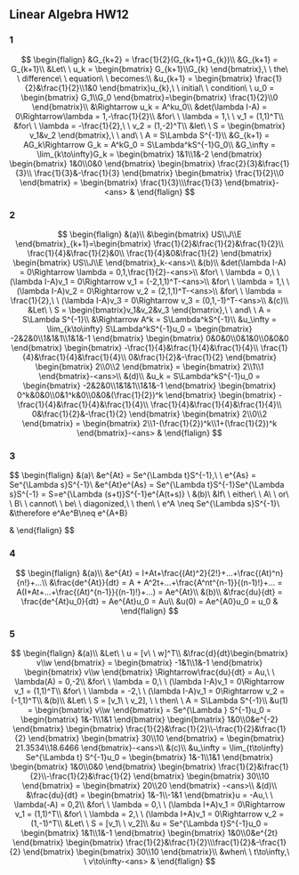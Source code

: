 ## Linear Algebra HW12

### 1

$$
\begin{flalign}
&G_{k+2} = \frac{1}{2}(G_{k+1}+G_{k})\\
&G_{k+1} = G_{k+1}\\
&Let\ \ u_k = \begin{bmatrix}
G_{k+1}\\G_{k}
\end{bmatrix},\ \ the\ \ difference\ \ equation\ \ becomes:\\
&u_{k+1} = \begin{bmatrix}
\frac{1}{2}&\frac{1}{2}\\1&0
\end{bmatrix}u_{k},\ \ initial\ \ condition\ \ 
u_0 = \begin{bmatrix}
G_1\\G_0
\end{bmatrix}=\begin{bmatrix}
\frac{1}{2}\\0
\end{bmatrix}\\
&\Rightarrow u_k = A^ku_0\\
&det(\lambda I-A) = 0\Rightarrow\lambda = 1,-\frac{1}{2}\\
&for\ \ \lambda = 1,\ \ v_1 = (1,1)^T\\
&for\ \ \lambda = -\frac{1}{2},\ \ v_2 = (1,-2)^T\\ 
&let\ \ S = \begin{bmatrix}
v_1&v_2
\end{bmatrix},\ \ and\ \ A = S\Lambda S^{-1}\\
&G_{k+1} = AG_k\Rightarrow G_k = A^kG_0 = S\Lambda^kS^{-1}G_0\\
&G_\infty = \lim_{k\to\infty}G_k = \begin{bmatrix}
1&1\\1&-2
\end{bmatrix}
\begin{bmatrix}
1&0\\0&0
\end{bmatrix}
\begin{bmatrix}
\frac{2}{3}&\frac{1}{3}\\ \frac{1}{3}&-\frac{1}{3}
\end{bmatrix}
\begin{bmatrix}
\frac{1}{2}\\0
\end{bmatrix} = 
\begin{bmatrix}
\frac{1}{3}\\\frac{1}{3}
\end{bmatrix}-<ans>
&
\end{flalign}
$$

### 2

$$
\begin{flalign}
&(a)\\
&\begin{bmatrix}
US\\J\\E
\end{bmatrix}_{k+1}=\begin{bmatrix}
\frac{1}{2}&\frac{1}{2}&\frac{1}{2}\\
\frac{1}{4}&\frac{1}{2}&0\\
\frac{1}{4}&0&\frac{1}{2}
\end{bmatrix}
\begin{bmatrix}
US\\J\\E
\end{bmatrix}_k-<ans>\\
&(b)\\
&det(\lambda I-A) = 0\Rightarrow \lambda = 0,1,\frac{1}{2}-<ans>\\
&for\ \ \lambda = 0,\ \ (\lambda I-A)v_1 = 0\Rightarrow v_1 = (-2,1,1)^T-<ans>\\
&for\ \ \lambda = 1,\ \ (\lambda I-A)v_2 = 0\Rightarrow v_2 = (2,1,1)^T-<ans>\\
&for\ \ \lambda = \frac{1}{2},\ \ (\lambda I-A)v_3 = 0\Rightarrow v_3 = (0,1,-1)^T-<ans>\\
&(c)\\
&Let\ \ S = \begin{bmatrix}v_1&v_2&v_3 \end{bmatrix},\ \ and\ \ A = S\Lambda S^{-1}\\
&\Rightarrow A^k = S\Lambda^kS^{-1}\\
&u_\infty = \lim_{k\to\infty} S\Lambda^kS^{-1}u_0 = \begin{bmatrix}
-2&2&0\\1&1&1\\1&1&-1
\end{bmatrix}
\begin{bmatrix}
0&0&0\\0&1&0\\0&0&0
\end{bmatrix}
\begin{bmatrix}
-\frac{1}{4}&\frac{1}{4}&\frac{1}{4}\\
\frac{1}{4}&\frac{1}{4}&\frac{1}{4}\\
0&\frac{1}{2}&-\frac{1}{2}
\end{bmatrix}
\begin{bmatrix}
2\\0\\2
\end{bmatrix} = \begin{bmatrix}
2\\1\\1
\end{bmatrix}-<ans>\\
&(d)\\
&u_k = S\Lambda^kS^{-1}u_0 = \begin{bmatrix}
-2&2&0\\1&1&1\\1&1&-1
\end{bmatrix}
\begin{bmatrix}
0^k&0&0\\0&1^k&0\\0&0&(\frac{1}{2})^k
\end{bmatrix}
\begin{bmatrix}
-\frac{1}{4}&\frac{1}{4}&\frac{1}{4}\\
\frac{1}{4}&\frac{1}{4}&\frac{1}{4}\\
0&\frac{1}{2}&-\frac{1}{2}
\end{bmatrix}
\begin{bmatrix}
2\\0\\2
\end{bmatrix} = 
\begin{bmatrix}
2\\1-(\frac{1}{2})^k\\1+(\frac{1}{2})^k
\end{bmatrix}-<ans>
&
\end{flalign}
$$

### 3

$$
\begin{flalign}
&(a)\\
&e^{At} = Se^{\Lambda t}S^{-1},\ \ e^{As} = Se^{\Lambda s}S^{-1}\\
&e^{At}e^{As} = Se^{\Lambda t}S^{-1}Se^{\Lambda s}S^{-1} = S=e^{\Lambda (s+t)}S^{-1}e^{A(t+s)} \\
&(b)\\
&If\ \ either\ \ A\ \ or\ \ B\ \ cannot\ \ be\ \ diagonized,\ \ then\ \ e^A \neq Se^{\Lambda s}S^{-1}\\ &\therefore e^Ae^B\neq e^{A+B}

&
\end{flalign}
$$

### 4

$$
\begin{flalign}
&(a)\\
&e^{At} = I+At+\frac{(At)^2}{2!}+...+\frac{(At)^n}{n!}+...\\
&\frac{de^{At}}{dt} = A + A^2t+...+\frac{A^nt^{n-1}}{(n-1)!}+... = A(I+At+...+\frac{(At)^{n-1}}{(n-1)!}+...) = Ae^{At}\\
&(b)\\
&\frac{du}{dt} = \frac{de^{At}u_0}{dt} = Ae^{At}u_0 = Au\\
&u(0) = Ae^{A0}u_0 = u_0
&
\end{flalign}
$$

### 5

$$
\begin{flalign}
&(a)\\
&Let\ \ u = [v\ \ w]^T\\
&\frac{d}{dt}\begin{bmatrix}
v\\w
\end{bmatrix} = 
\begin{bmatrix}
-1&1\\1&-1
\end{bmatrix}
\begin{bmatrix}
v\\w
\end{bmatrix}
\Rightarrow\frac{du}{dt} = Au,\ \ \lambda(A) = 0,-2\\
&for\ \ \lambda = 0,\ \ (\lambda I-A)v_1 = 0\Rightarrow v_1 = (1,1)^T\\
&for\ \ \lambda = -2,\ \ (\lambda I-A)v_1 = 0\Rightarrow v_2 = (-1,1)^T\\
&(b)\\
&Let\ \ S = [v_1\ \ v_2], \ \ then\ \ A = S\Lambda S^{-1}\\
&u(1) = \begin{bmatrix}
v\\w
\end{bmatrix} = Se^{\Lambda } S^{-1}u_0 = \begin{bmatrix}
1&-1\\1&1
\end{bmatrix}
\begin{bmatrix}
1&0\\0&e^{-2}
\end{bmatrix}
\begin{bmatrix}
\frac{1}{2}&\frac{1}{2}\\-\frac{1}{2}&\frac{1}{2}
\end{bmatrix}
\begin{bmatrix}
30\\10
\end{bmatrix} = 
\begin{bmatrix}
21.3534\\18.6466
\end{bmatrix}-<ans>\\
&(c)\\
&u_\infty = \lim_{t\to\infty} Se^{\Lambda t} S^{-1}u_0 = \begin{bmatrix}
1&-1\\1&1
\end{bmatrix}
\begin{bmatrix}
1&0\\0&0
\end{bmatrix}
\begin{bmatrix}
\frac{1}{2}&\frac{1}{2}\\-\frac{1}{2}&\frac{1}{2}
\end{bmatrix}
\begin{bmatrix}
30\\10
\end{bmatrix}  = 
\begin{bmatrix}
20\\20
\end{bmatrix} -<ans>\\
&(d)\\
&\frac{du}{dt} = \begin{bmatrix}
1&-1\\-1&1
\end{bmatrix}u = -Au,\ \ \lambda(-A) = 0,2\\
&for\ \ \lambda = 0,\ \ (\lambda I+A)v_1 = 0\Rightarrow v_1 = (1,1)^T\\
&for\ \ \lambda = 2,\ \ (\lambda I+A)v_1 = 0\Rightarrow v_2 = (1,-1)^T\\
&Let\ \ S = [v_1\ \ v_2]\\
&u = Se^{\Lambda t}S^{-1}u_0 = \begin{bmatrix}
1&1\\1&-1
\end{bmatrix}
\begin{bmatrix}
1&0\\0&e^{2t}
\end{bmatrix}
\begin{bmatrix}
\frac{1}{2}&\frac{1}{2}\\\frac{1}{2}&-\frac{1}{2}
\end{bmatrix}
\begin{bmatrix}
30\\10
\end{bmatrix}\\
&when\ \ t\to\infty,\ \ v\to\infty-<ans>
&
\end{flalign}
$$

